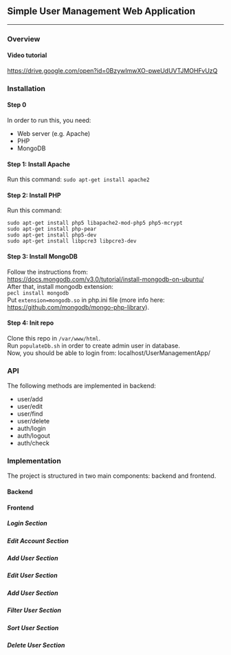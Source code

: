 ## Simple User Management Web Application
---

### Overview

#### Video tutorial
 https://drive.google.com/open?id=0BzywImwXO-pweUdUVTJMOHFvUzQ

### Installation

#### Step 0
 In order to run this, you need:
 + Web server (e.g. Apache)
 + PHP
 + MongoDB

#### Step 1: Install Apache

 Run this command:
`sudo apt-get install apache2`

#### Step 2: Install PHP
 
 Run this command:
 ```
 sudo apt-get install php5 libapache2-mod-php5 php5-mcrypt
 sudo apt-get install php-pear
 sudo apt-get install php5-dev
 sudo apt-get install libpcre3 libpcre3-dev
 ```

#### Step 3: Install MongoDB

 Follow the instructions from: https://docs.mongodb.com/v3.0/tutorial/install-mongodb-on-ubuntu/  
 After that, install mongodb extension:  
 `pecl install mongodb`  
 Put `extension=mongodb.so` in php.ini file (more info here: https://github.com/mongodb/mongo-php-library).

#### Step 4: Init repo

 Clone this repo in `/var/www/html`.  
 Run `populateDb.sh` in order to create admin user in database.    
 Now, you should be able to login from: localhost/UserManagementApp/

### API

 The following methods are implemented in backend:
 + user/add
 + user/edit
 + user/find
 + user/delete
 + auth/login
 + auth/logout
 + auth/check


### Implementation

 The project is structured in two main components: backend and frontend.

#### Backend

 

#### Frontend

##### Login Section
##### Edit Account Section
##### Add User Section
##### Edit User Section
##### Add User Section
##### Filter User Section
##### Sort User Section
##### Delete User Section

